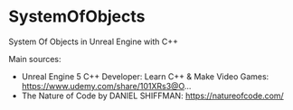 # SystemOfObjects
System Of Objects in Unreal Engine with C++

Main sources:
- Unreal Engine 5 C++ Developer: Learn C++ & Make Video Games: https://www.udemy.com/share/101XRs3@O...
- The Nature of Code by DANIEL SHIFFMAN: https://natureofcode.com/
